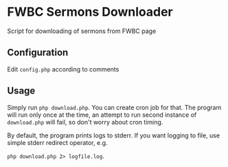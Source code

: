 # FWBC Sermons Downloader
Script for downloading of sermons from FWBC page

## Configuration
Edit `config.php` according to comments

## Usage
Simply run `php download.php`. You can create cron job for that.
The program will run only once at the time, an attempt to run second instance of `download.php` will fail,
so don't worry about cron timing.

By default, the program prints logs to stderr.
If you want logging to file, use simple stderr redirect operator, e.g.

`php download.php 2> logfile.log`.
